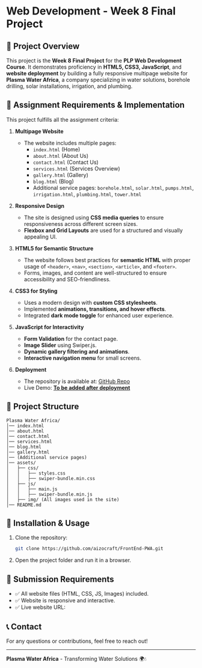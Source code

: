 # Web Development - Week 8 Final Project

## 🚀 Project Overview
This project is the **Week 8 Final Project** for the **PLP Web Development Course**. It demonstrates proficiency in **HTML5, CSS3, JavaScript**, and **website deployment** by building a fully responsive multipage website for **Plasma Water Africa**, a company specializing in water solutions, borehole drilling, solar installations, irrigation, and plumbing.

## 🎯 Assignment Requirements & Implementation
This project fulfills all the assignment criteria:

1. **Multipage Website**
   - The website includes multiple pages:
     - `index.html` (Home)
     - `about.html` (About Us)
     - `contact.html` (Contact Us)
     - `services.html` (Services Overview)
     - `gallery.html` (Gallery)
     - `blog.html` (Blog)
     - Additional service pages: `borehole.html`, `solar.html`, `pumps.html`, `irrigation.html`, `plumbing.html`, `tower.html`

2. **Responsive Design**
   - The site is designed using **CSS media queries** to ensure responsiveness across different screen sizes.
   - **Flexbox and Grid Layouts** are used for a structured and visually appealing UI.

3. **HTML5 for Semantic Structure**
   - The website follows best practices for **semantic HTML** with proper usage of `<header>`, `<nav>`, `<section>`, `<article>`, and `<footer>`.
   - Forms, images, and content are well-structured to ensure accessibility and SEO-friendliness.

4. **CSS3 for Styling**
   - Uses a modern design with **custom CSS stylesheets**.
   - Implemented **animations, transitions, and hover effects**.
   - Integrated **dark mode toggle** for enhanced user experience.

5. **JavaScript for Interactivity**
   - **Form Validation** for the contact page.
   - **Image Slider** using Swiper.js.
   - **Dynamic gallery filtering and animations**.
   - **Interactive navigation menu** for small screens.

6. **Deployment**
   - The repository is available at: [GitHub Repo](https://github.com/aizocraft/FrontEnd-PWA.git)
   - Live Demo: **[To be added after deployment](https://github.com/aizocraft/FrontEnd-PWA.git)**

## 📁 Project Structure
```
Plasma Water Africa/
│── index.html
│── about.html
│── contact.html
│── services.html
│── blog.html
│── gallery.html
│── (Additional service pages)
│── assets/
│   ├── css/
│   │   ├── styles.css
│   │   ├── swiper-bundle.min.css
│   ├── js/
│   │   ├── main.js
│   │   ├── swiper-bundle.min.js
│   ├── img/ (All images used in the site)
│── README.md
```

## 📌 Installation & Usage
1. Clone the repository:
   ```bash
   git clone https://github.com/aizocraft/FrontEnd-PWA.git
   ```
2. Open the project folder and run it in a browser.


## 📜 Submission Requirements
- ✅ All website files (HTML, CSS, JS, Images) included.
- ✅ Website is responsive and interactive.
- ✅ Live website URL: 

## 📞 Contact
For any questions or contributions, feel free to reach out!

---
**Plasma Water Africa** - Transforming Water Solutions 🌍💧

